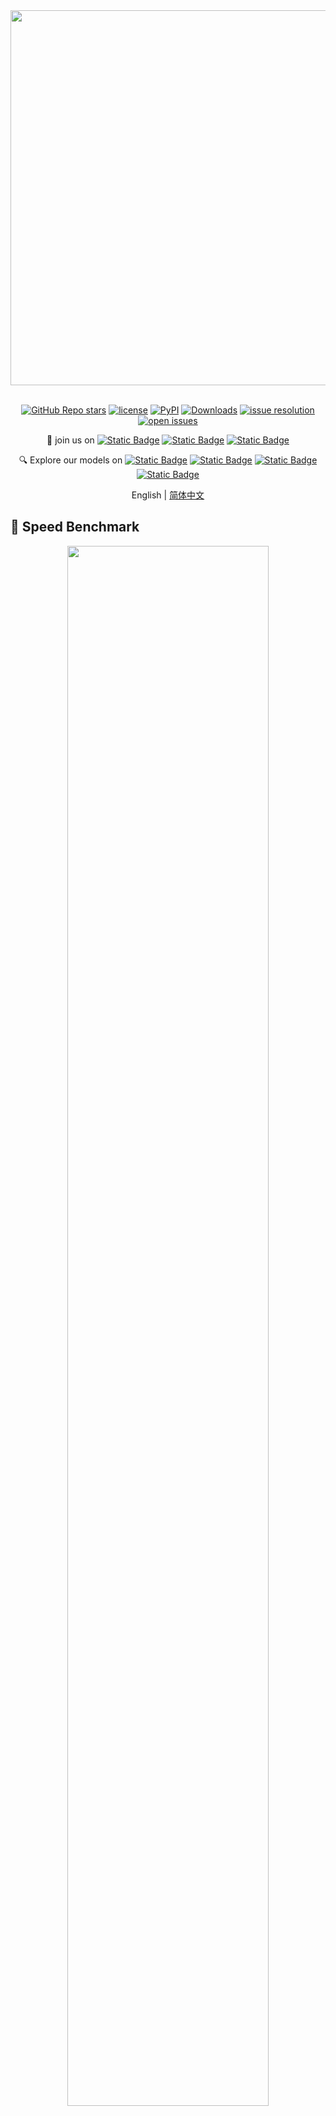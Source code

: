 <div align="center">
  <img src="https://github.com/InternLM/lmdeploy/assets/36994684/0cf8d00f-e86b-40ba-9b54-dc8f1bc6c8d8" width="600"/>
  <br /><br />

[![GitHub Repo stars](https://img.shields.io/github/stars/InternLM/xtuner?style=social)](https://github.com/InternLM/xtuner/stargazers)
[![license](https://img.shields.io/github/license/InternLM/xtuner.svg)](https://github.com/InternLM/xtuner/blob/main/LICENSE)
[![PyPI](https://img.shields.io/pypi/v/xtuner)](https://pypi.org/project/xtuner/)
[![Downloads](https://static.pepy.tech/badge/xtuner)](https://pypi.org/project/xtuner/)
[![issue resolution](https://img.shields.io/github/issues-closed-raw/InternLM/xtuner)](https://github.com/InternLM/xtuner/issues)
[![open issues](https://img.shields.io/github/issues-raw/InternLM/xtuner)](https://github.com/InternLM/xtuner/issues)

👋 join us on [![Static Badge](https://img.shields.io/badge/-grey?style=social&logo=wechat&label=WeChat)](https://cdn.vansin.top/internlm/xtuner.jpg)
[![Static Badge](https://img.shields.io/badge/-grey?style=social&logo=twitter&label=Twitter)](https://twitter.com/intern_lm)
[![Static Badge](https://img.shields.io/badge/-grey?style=social&logo=discord&label=Discord)](https://discord.gg/xa29JuW87d)

🔍 Explore our models on
[![Static Badge](https://img.shields.io/badge/-gery?style=social&label=🤗%20Huggingface)](https://huggingface.co/xtuner)
[![Static Badge](https://img.shields.io/badge/-gery?style=social&label=🤖%20ModelScope)](https://www.modelscope.cn/organization/xtuner)
[![Static Badge](https://img.shields.io/badge/-gery?style=social&label=🧰%20OpenXLab)](https://openxlab.org.cn/usercenter/xtuner)
[![Static Badge](https://img.shields.io/badge/-gery?style=social&label=🧠%20WiseModel)](https://www.wisemodel.cn/organization/xtuner)

English | [简体中文](README_zh-CN.md)

</div>

## 🚀 Speed Benchmark

<div align=center>
  <img src="https://github.com/user-attachments/assets/98519a93-1ce8-49f0-a7ab-d7968c9d67a6" style="width:80%">
</div>

## 🎉 News

- **\[2025/09\]** XTuner V1 Released! A Next-Generation Training Engine Built for Ultra-Large MoE Models

## 📖 XTuner V1

XTuner V1 is a next-generation LLM training engine specifically designed for ultra-large-scale MoE models. Unlike traditional 3D parallel training architectures, XTuner V1 is optimized for the mainstream MoE training scenarios prevalent in today's academic research.

### Key Features
**📊 Dropless Training**
	
  - **Scalable without complexity:** Train 200B-scale MoE models without expert parallelism; 600B models require only intra-node expert parallelism	
  - **Optimized parallelism strategy:** Smaller expert parallelism dimension compared to traditional 3D approaches, enabling more efficient Dropless training

**📝 Long Sequence Support**
	
  - **Memory-efficient design:** Train 200B MoE models on 64k sequence lengths without sequence parallelism through advanced memory optimization techniques	
  - **Flexible scaling:** Full support for DeepSpeed Ulysses sequence parallelism with linearly scalable maximum sequence length	
  - **Robust performance:** Maintains stability despite expert load imbalance during long sequence training

**⚡ Superior Efficiency**

  - **Massive scale:** Supports MoE training up to 1T parameters	
  - **Breakthrough performance:** First to achieve FSDP training throughput that surpasses traditional 3D parallel schemes for MoE models above 200B scale
  - **Hardware optimization:** Achieves training efficiency on Ascend A3 Supernode that exceeds NVIDIA H800


<div align=center>
  <img src="https://github.com/user-attachments/assets/fa42d587-068d-427b-b88c-25a164b3511c" style="width:90%">
</div>



## 🔥 Roadmap

XTuner V1 is committed to continuously improving training efficiency for pre-training, instruction fine-tuning, and reinforcement learning of ultra-large MoE models, with special focus on Ascend NPU optimization.

### 🚀 Training Engine

Our vision is to establish XTuner V1 as a versatile training backend that seamlessly integrates with the broader open-source ecosystem.


|   Model    |  GPU(FP8) | GPU(BF16)| NPU(BF16) |
|------------|-----------|----------|-----------|
| Intern S1  |    ✅     |    ✅    |    ✅     |
| Intern VL  |    ✅     |    ✅    |    ✅     |
| Qwen3 Dense|    ✅     |    ✅    |    ✅     |
| Qwen3 MoE  |    ✅     |    ✅    |    ✅     |
| GPT OSS    |    ✅     |    ✅    |    🚧     |
| Deepseek V3|    ✅     |    ✅    |    🚧     |
| KIMI K2    |    ✅     |    ✅    |    🚧     |


### 🧠 Algorithm

The algorithm component is actively evolving. We welcome community contributions - with XTuner V1, scale your algorithms to unprecedented sizes!

**Implemented**


- ✅ **Multimodal Pre-training** - Full support for vision-language model training
- ✅ **Multimodal Supervised Fine-tuning** - Optimized for instruction following	
- ✅ [GRPO](https://arxiv.org/pdf/2402.03300) - Group Relative Policy Optimization


**Coming Soon**

- 🔄 [MPO](https://arxiv.org/pdf/2411.10442) - Mixed Preference Optimization
- 🔄 [DAPO](https://arxiv.org/pdf/2503.14476) - Dynamic Sampling Policy Optimization
- 🔄 **Multi-turn Agentic RL** - Advanced agent training capabilities


### ⚡ Inference Engine Integration

Seamless deployment with leading inference frameworks:
- [x] LMDeploy
- [ ] vLLM
- [ ] SGLang



### Data Preparation

- You can use [GraphGen](https://github.com/open-sciencelab/GraphGen) to create synthetic data for fine-tuning.

## 🤝 Contributing

We appreciate all contributions to XTuner. Please refer to [CONTRIBUTING.md](.github/CONTRIBUTING.md) for the contributing guideline.

## 🙏 Acknowledgement

The development of XTuner V1's training engine has been greatly inspired by and built upon the excellent work of the open-source community. We extend our sincere gratitude to the following pioneering projects:

**Training Engine:**

- [Torchtitan](https://github.com/pytorch/torchtitan) - A PyTorch native platform for training generative AI models
- [Deepspeed](https://github.com/deepspeedai/DeepSpeed) - Microsoft's deep learning optimization library	
- [MindSpeed](https://gitee.com/ascend/MindSpeed) - Ascend's high-performance training acceleration library	
- [Megatron](https://github.com/NVIDIA/Megatron-LM) - NVIDIA's large-scale transformer training framework


**Reinforcement Learning:**

XTuner V1's reinforcement learning capabilities have been enhanced through insights and best practices from:

- [veRL](https://github.com/volcengine/verl) - Volcano Engine Reinforcement Learning for LLMs	
- [SLIME](https://github.com/THUDM/slime) - THU's scalable RLHF implementation	
- [AReal](https://github.com/inclusionAI/AReaL) - Ant Reasoning Reinforcement Learning for LLMs
- [OpenRLHF](https://github.com/OpenRLHF/OpenRLHF) - An Easy-to-use, Scalable and High-performance RLHF Framework based on Ray

We are deeply grateful to all contributors and maintainers of these projects for advancing the field of large-scale model training.


## 🖊️ Citation

```bibtex
@misc{2023xtuner,
    title={XTuner: A Toolkit for Efficiently Fine-tuning LLM},
    author={XTuner Contributors},
    howpublished = {\url{https://github.com/InternLM/xtuner}},
    year={2023}
}
```

## License

This project is released under the [Apache License 2.0](LICENSE). Please also adhere to the Licenses of models and datasets being used.
